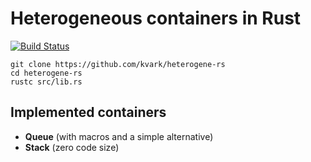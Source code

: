 # Heterogeneous containers in Rust

[![Build Status](https://travis-ci.org/kvark/heterogene-rs.png?branch=master)](https://travis-ci.org/kvark/heterogene-rs)

```
git clone https://github.com/kvark/heterogene-rs
cd heterogene-rs
rustc src/lib.rs
```

## Implemented containers

  * **Queue** (with macros and a simple alternative)
  * **Stack** (zero code size)
